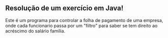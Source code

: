 ## Resolução de um exercício em Java!

Este é um programa para controlar a folha de pagamento de uma empresa, onde cada funcíonario passa por um "filtro" para saber se tem direito ao acréscimo do salário família. 
